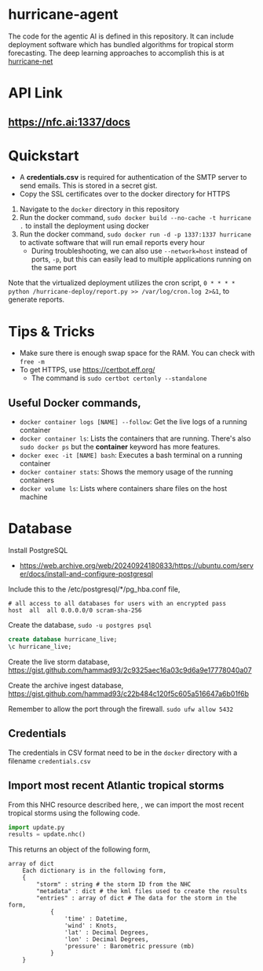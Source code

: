 # hurricane-agent
The code for the agentic AI is defined in this repository. It can include deployment software which has 
bundled algorithms for tropical storm forecasting. The deep learning approaches to accomplish this is at
<a href="https://github.com/hammad93/hurricane-net" target="_blank">hurricane-net</a>

# API Link
## https://nfc.ai:1337/docs

# Quickstart
  - A **credentials.csv** is required for authentication of the SMTP server to send emails. This is stored in a secret gist.
  - Copy the SSL certificates over to the docker directory for HTTPS

1. Navigate to the `docker` directory in this repository
2. Run the docker command, `sudo docker build --no-cache -t hurricane .` to install the deployment using docker
3. Run the docker command, `sudo docker run -d -p 1337:1337 hurricane` to activate software that will run email reports every hour
   - During troubleshooting, we can also use `--network=host` instead of ports, `-p`, but this can easily lead to multiple applications running on the same port 

Note that the virtualized deployment utilizes the cron script, `0 * * * * python /hurricane-deploy/report.py >> /var/log/cron.log 2>&1`, to generate reports.

# Tips & Tricks

- Make sure there is enough swap space for the RAM. You can check with `free -m`
- To get HTTPS, use https://certbot.eff.org/
  - The command is `sudo certbot certonly --standalone`

## Useful Docker commands,
- `docker container logs [NAME] --follow`: Get the live logs of a running container
- `docker container ls`: Lists the containers that are running. There's also `sudo docker ps` but the __container__ keyword has more features.
- `docker exec -it [NAME] bash`: Executes a bash terminal on a running container
- `docker container stats`: Shows the memory usage of the running containers
- `docker volume ls`: Lists where containers share files on the host machine

# Database

Install PostgreSQL
- https://web.archive.org/web/20240924180833/https://ubuntu.com/server/docs/install-and-configure-postgresql

Include this to the /etc/postgresql/*/pg_hba.conf file,

```
# all access to all databases for users with an encrypted pass
host  all  all 0.0.0.0/0 scram-sha-256
```

Create the database,
`sudo -u postgres psql`

```sql
create database hurricane_live;
\c hurricane_live;
```

Create the live storm database,
https://gist.github.com/hammad93/2c9325aec16a03c9d6a9e17778040a07

Create the archive ingest database,
https://gist.github.com/hammad93/c22b484c120f5c605a516647a6b01f6b

Remember to allow the port through the firewall.
`sudo ufw allow 5432`

## Credentials

The credentials in CSV format need to be in the `docker` directory with a filename `credentials.csv`

## Import most recent Atlantic tropical storms

From this NHC resource described here, , we can import the most recent tropical
storms using the following code.

```python
import update.py
results = update.nhc()
```

This returns an object of the following form,

    array of dict
        Each dictionary is in the following form,
        {
            "storm" : string # the storm ID from the NHC
            "metadata" : dict # the kml files used to create the results
            "entries" : array of dict # The data for the storm in the form,
                {
                    'time' : Datetime,
                    'wind' : Knots,
                    'lat' : Decimal Degrees,
                    'lon' : Decimal Degrees,
                    'pressure' : Barometric pressure (mb)
                }
        }
